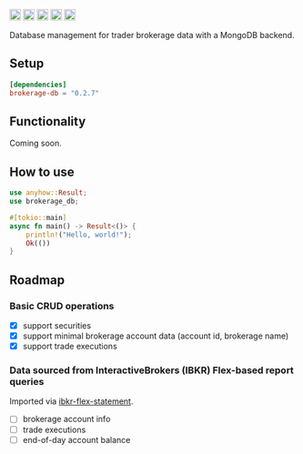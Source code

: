 [<img alt="github" src="https://img.shields.io/badge/github-tfiala?style=for-the-badge&labelColor=555555&logo=github" height="20">](https://github.com/tfiala/brokerage-db-rs)
[<img alt="crates.io" src="https://img.shields.io/crates/v/brokerage-db.svg?style=for-the-badge&color=fc8d62&logo=rust" height="20">](https://crates.io/crates/brokerage-db)
[<img alt="docs.rs" src="https://img.shields.io/badge/docs.rs-66c2a5?style=for-the-badge&labelColor=555555&logoColor=white&logo=docs.rs" height="20">](https://docs.rs/brokerage-db/latest/brokerage-db)
[<img alt="build status" src="https://img.shields.io/github/actions/workflow/status/tfiala/brokerage-db-rs/rust.yml?branch=main&style=for-the-badge" height="20">](https://github.com/tfiala/brokerage-db-rs/actions/workflows/rust.yml)
[<img alt="codecov.io" src="https://img.shields.io/codecov/c/github/tfiala/brokerage-db-rs?style=for-the-badge" height="20">](https://codecov.io/gh/tfiala/brokerage-db-rs)

Database management for trader brokerage data with a MongoDB backend.

## Setup

```toml
[dependencies]
brokerage-db = "0.2.7"
```

## Functionality

Coming soon.

## How to use

```rust
use anyhow::Result;
use brokerage_db;

#[tokio::main]
async fn main() -> Result<()> {
    println!("Hello, world!");
    Ok(())
}
```

## Roadmap

### Basic CRUD operations

* [x] support securities
* [x] support minimal brokerage account data (account id, brokerage name)
* [x] support trade executions

### Data sourced from InteractiveBrokers (IBKR) Flex-based report queries

Imported via [ibkr-flex-statement](https://github.com/tfiala/ibkr-flex-statement-rs).

* [ ] brokerage account info
* [ ] trade executions
* [ ] end-of-day account balance
